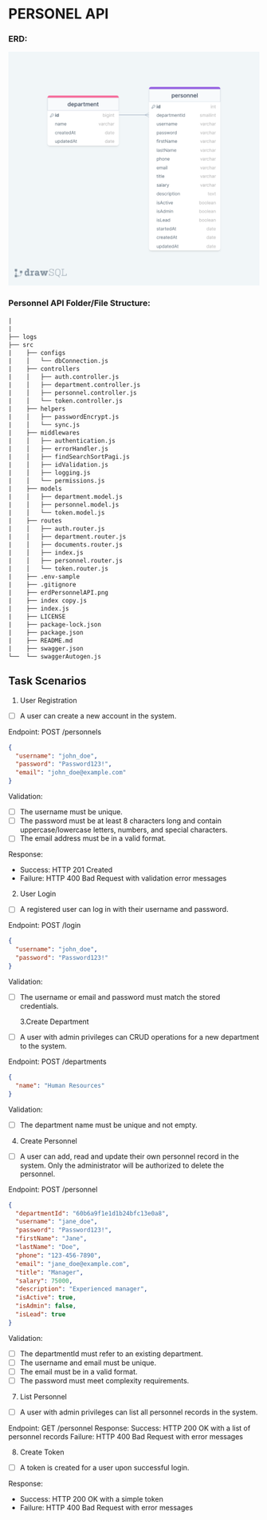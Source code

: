 # PERSONEL API

### ERD:

![ERD](./erdPersonnelAPI.png)

### Personnel API Folder/File Structure:

```
|
|
├── logs
├── src
|    ├── configs
|    │   └── dbConnection.js
|    ├── controllers
|    │   ├── auth.controller.js
|    │   ├── department.controller.js
|    │   ├── personnel.controller.js
|    │   └── token.controller.js
|    ├── helpers
|    │   ├── passwordEncrypt.js
|    │   └── sync.js
|    ├── middlewares
|    │   ├── authentication.js
|    │   ├── errorHandler.js
|    │   ├── findSearchSortPagi.js
|    │   ├── idValidation.js
|    │   ├── logging.js
|    │   └── permissions.js
|    ├── models
|    │   ├── department.model.js
|    │   ├── personnel.model.js
|    │   └── token.model.js
|    ├── routes
|    │   ├── auth.router.js
|    │   ├── department.router.js
|    │   ├── documents.router.js
|    │   ├── index.js
|    │   ├── personnel.router.js
|    │   └── token.router.js
|    ├── .env-sample
|    ├── .gitignore
|    ├── erdPersonnelAPI.png
|    ├── index copy.js
|    ├── index.js
|    ├── LICENSE
|    ├── package-lock.json
|    ├── package.json
|    ├── README.md
|    ├── swagger.json
└──  └── swaggerAutogen.js
```

## Task Scenarios

1. User Registration

- [ ] A user can create a new account in the system.

Endpoint: POST /personnels

```json
{
  "username": "john_doe",
  "password": "Password123!",
  "email": "john_doe@example.com"
}
```

Validation:

- [ ] The username must be unique.
- [ ] The password must be at least 8 characters long and contain uppercase/lowercase letters, numbers, and special characters.
- [ ] The email address must be in a valid format.

Response:

- Success: HTTP 201 Created
- Failure: HTTP 400 Bad Request with validation error messages

2. User Login

- [ ] A registered user can log in with their username and password.

Endpoint: POST /login

```json
{
  "username": "john_doe",
  "password": "Password123!"
}
```

Validation:

- [ ] The username or email and password must match the stored credentials.

  3.Create Department

- [ ] A user with admin privileges can CRUD operations for a new department to the system.

Endpoint: POST /departments

```json
{
  "name": "Human Resources"
}
```

Validation:

- [ ] The department name must be unique and not empty.

4. Create Personnel

- [ ] A user can add, read and update their own personnel record in the system. Only the administrator will be authorized to delete the personnel.

Endpoint: POST /personnel

```json
{
  "departmentId": "60b6a9f1e1d1b24bfc13e0a8",
  "username": "jane_doe",
  "password": "Password123!",
  "firstName": "Jane",
  "lastName": "Doe",
  "phone": "123-456-7890",
  "email": "jane_doe@example.com",
  "title": "Manager",
  "salary": 75000,
  "description": "Experienced manager",
  "isActive": true,
  "isAdmin": false,
  "isLead": true
}
```

Validation:

- [ ] The departmentId must refer to an existing department.
- [ ] The username and email must be unique.
- [ ] The email must be in a valid format.
- [ ] The password must meet complexity requirements.

7. List Personnel

- [ ] A user with admin privileges can list all personnel records in the system.

Endpoint: GET /personnel
Response:
Success: HTTP 200 OK with a list of personnel records
Failure: HTTP 400 Bad Request with error messages

8. Create Token

- [ ] A token is created for a user upon successful login.

Response:

- Success: HTTP 200 OK with a simple token
- Failure: HTTP 400 Bad Request with error messages

